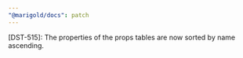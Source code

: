 ```yaml
---
"@marigold/docs": patch
---
```


[DST-515]: The properties of the props tables are now sorted by name ascending.
